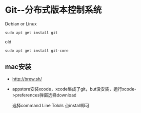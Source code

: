 # Git--分布式版本控制系统

Debian or  Linux

```
sudo apt get install git
```

old

```
sudo apt get install git-core
```







## mac安装

- http://brew.sh/

- appstore安装xcode，xcode集成了git，but没安装，运行xcode->preferences弹窗选择download

  选择command Line Tolols 点install即可




















